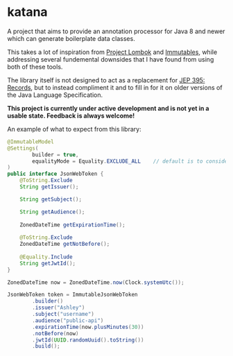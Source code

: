 # katana

A project that aims to provide an annotation processor for Java 8 and newer which can generate
boilerplate data classes.

This takes a lot of inspiration from [Project Lombok](https://projectlombok.org/)
and [Immutables](https://immutables.github.io/), while addressing several fundemental downsides that
I have found from using both of these tools.

The library itself is not designed to act as a replacement for
[JEP 395: Records](https://openjdk.java.net/jeps/395), but to instead compliment it and to fill in
for it on older versions of the Java Language Specification.

**This project is currently under active development and is not yet in a usable state. Feedback is
always welcome!**

An example of what to expect from this library:

```java
@ImmutableModel
@Settings(
        builder = true,
        equalityMode = Equality.EXCLUDE_ALL    // default is to consider all fields for equality.
)
public interface JsonWebToken {
    @ToString.Exclude  
    String getIssuer();

    String getSubject();

    String getAudience();
    
    ZonedDateTime getExpirationTime();
    
    @ToString.Exclude
    ZonedDateTime getNotBefore();
    
    @Equality.Include
    String getJwtId();
}
```

```java
ZonedDateTime now = ZonedDateTime.now(Clock.systemUtc());

JsonWebToken token = ImmutableJsonWebToken
        .builder()
        .issuer("Ashley")
        .subject("username")
        .audience("public-api")
        .expirationTime(now.plusMinutes(30))
        .notBefore(now)
        .jwtId(UUID.randomUuid().toString())
        .build();
```
